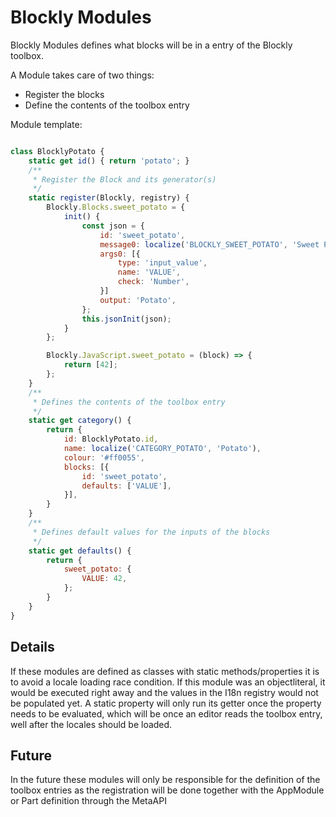 # Blockly Modules

Blockly Modules defines what blocks will be in a entry of the Blockly toolbox.

A Module takes care of two things: 
 - Register the blocks
 - Define the contents of the toolbox entry

Module template: 

```js

class BlocklyPotato {
    static get id() { return 'potato'; }
    /**
     * Register the Block and its generator(s)
     */
    static register(Blockly, registry) {
        Blockly.Blocks.sweet_potato = {
            init() {
                const json = {
                    id: 'sweet_potato',
                    message0: localize('BLOCKLY_SWEET_POTATO', 'Sweet Potato %1'),
                    args0: [{
                        type: 'input_value',
                        name: 'VALUE',
                        check: 'Number',
                    }]
                    output: 'Potato',
                };
                this.jsonInit(json);
            }
        };

        Blockly.JavaScript.sweet_potato = (block) => {
            return [42];
        };
    }
    /**
     * Defines the contents of the toolbox entry
     */
    static get category() {
        return {
            id: BlocklyPotato.id,
            name: localize('CATEGORY_POTATO', 'Potato'),
            colour: '#ff0055',
            blocks: [{
                id: 'sweet_potato',
                defaults: ['VALUE'],
            }],
        }
    }
    /**
     * Defines default values for the inputs of the blocks
     */
    static get defaults() {
        return {
            sweet_potato: {
                VALUE: 42,
            };
        }
    }
}

```

## Details

If these modules are defined as classes with static methods/properties it is to avoid a locale loading race condition.
If this module was an objectliteral, it would be executed right away and the values in the I18n registry would not be populated yet.
A static property will only run its getter once the property needs to be evaluated, which will be once an editor reads the toolbox entry, well after the locales should be loaded.

## Future

In the future these modules will only be responsible for the definition of the toolbox entries as the registration will be done together with the AppModule or Part definition through the MetaAPI
